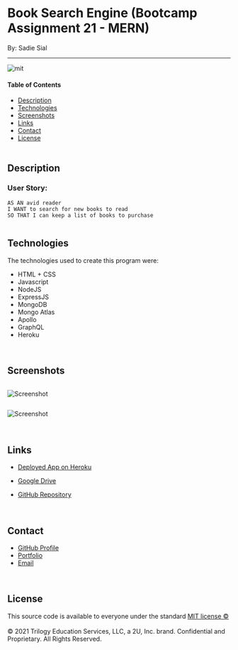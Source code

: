 # Book Search Engine (Bootcamp Assignment 21 - MERN)

By: Sadie Sial

---

![mit](https://img.shields.io/badge/license-MIT-lightblue)

#### Table of Contents

- [Description](#description)
- [Technologies](#technologies)
- [Screenshots](#screenshots)
- [Links](#links)
- [Contact](#contact)
- [License](#license)
  <br><br>

## Description <br>


### User Story:

```
AS AN avid reader
I WANT to search for new books to read
SO THAT I can keep a list of books to purchase
```

```

```

## Technologies

The technologies used to create this program were:

- HTML + CSS
- Javascript
- NodeJS
- ExpressJS
- MongoDB
- Mongo Atlas
- Apollo
- GraphQL
- Heroku

<br>

## Screenshots

```

```

![Screenshot](assets/images/screenshot.png)

```

```

![Screenshot](assets/images/screenshot2.png)

<br>

## Links

- [Deployed App on Heroku](https://book-search-engine-sns.herokuapp.com/)

- [Google Drive](https://drive.google.com/drive/folders/1Q73SY0TiaKR0SS1sHMcOjcV2U-SoDEEh?usp=sharing)

- [GitHub Repository](https://github.com/sadielinks/employee-tracker-sql)

<br>

## Contact

- [GitHub Profile](https://github.com/sadielinks)
- [Portfolio](https://sadielinks.github.io/professional-portfolio/)
- [Email](mailto:sadiecodes@gmail.com)

<br>

## License

This source code is available to everyone under the standard [MIT license ©](https://choosealicense.com/licenses/mit/) <br><br>
© 2021 Trilogy Education Services, LLC, a 2U, Inc. brand. Confidential and Proprietary. All Rights Reserved.
